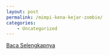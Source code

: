 ```yaml
---
layout: post
permalink: /mimpi-kena-kejar-zombie/
categories:
    - Uncategorized
---
```


[Baca Selengkapnya](/01)